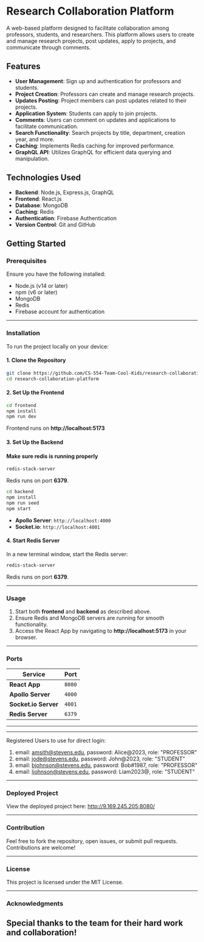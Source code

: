 # Research Collaboration Platform

A web-based platform designed to facilitate collaboration among professors, students, and researchers. This platform allows users to create and manage research projects, post updates, apply to projects, and communicate through comments.

## Features

- **User Management**: Sign up and authentication for professors and students.
- **Project Creation**: Professors can create and manage research projects.
- **Updates Posting**: Project members can post updates related to their projects.
- **Application System**: Students can apply to join projects.
- **Comments**: Users can comment on updates and applications to facilitate communication.
- **Search Functionality**: Search projects by title, department, creation year, and more.
- **Caching**: Implements Redis caching for improved performance.
- **GraphQL API**: Utilizes GraphQL for efficient data querying and manipulation.

## Technologies Used

- **Backend**: Node.js, Express.js, GraphQL
- **Frontend**: React.js
- **Database**: MongoDB
- **Caching**: Redis
- **Authentication**: Firebase Authentication
- **Version Control**: Git and GitHub

## Getting Started

### Prerequisites

Ensure you have the following installed:

- Node.js (v14 or later)
- npm (v6 or later)
- MongoDB
- Redis
- Firebase account for authentication

---

### Installation

To run the project locally on your device:

#### 1. **Clone the Repository**

```bash
git clone https://github.com/CS-554-Team-Cool-Kids/research-collaboration-platform.git
cd research-collaboration-platform
```

#### 2. **Set Up the Frontend**

```bash
cd frontend
npm install
npm run dev
```

Frontend runs on **http://localhost:5173**

#### 3. **Set Up the Backend**

#### Make sure redis is running properly

```bash
redis-stack-server
```

Redis runs on port **6379**.

```bash
cd backend
npm install
npm run seed
npm start
```

- **Apollo Server**: `http://localhost:4000`
- **Socket.io**: `http://localhost:4001`

#### 4. **Start Redis Server**

In a new terminal window, start the Redis server:

```bash
redis-stack-server
```

Redis runs on port **6379**.

---

### Usage

1. Start both **frontend** and **backend** as described above.
2. Ensure Redis and MongoDB servers are running for smooth functionality.
3. Access the React App by navigating to **http://localhost:5173** in your browser.

---

### Ports

| Service              | Port   |
| -------------------- | ------ |
| **React App**        | `8080` |
| **Apollo Server**    | `4000` |
| **Socket.io Server** | `4001` |
| **Redis Server**     | `6379` |

---

---
Registered Users to use for direct login:

1. email: amsith@stevens.edu, password: Alice@2023, role: "PROFESSOR"
2. email: jode@stevens.edu, password: John@2023, role: "STUDENT"
3. email: bjohnson@stevens.edu, password: Bob#1987, role: "PROFESSOR"
4. email: ljohnson@stevens.edu, password: Liam2023@, role: "STUDENT"


---

### Deployed Project

View the deployed project here: http://9.169.245.205:8080/

---

### Contribution

Feel free to fork the repository, open issues, or submit pull requests. Contributions are welcome!

---

### License

This project is licensed under the MIT License.

---

### Acknowledgments

Special thanks to the team for their hard work and collaboration!
---
